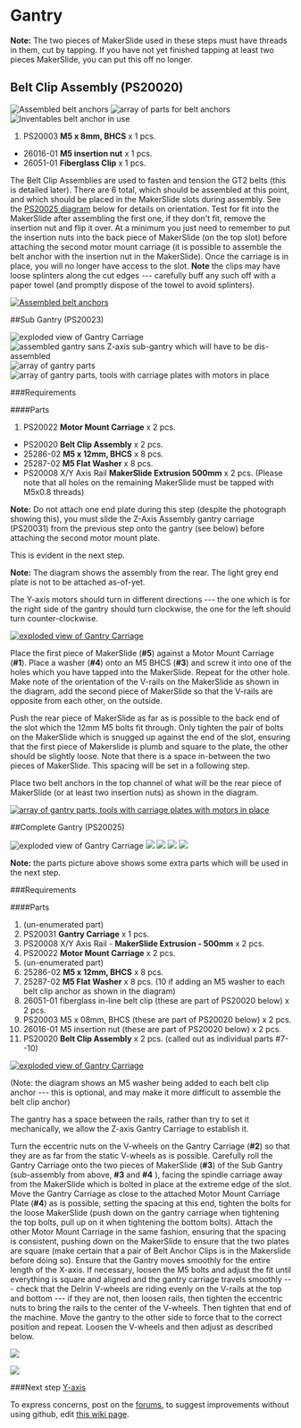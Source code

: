 # Gantry


**Note:** The two pieces of MakerSlide used in these steps must have threads in them, cut by tapping. If you have not yet finished tapping at least two pieces MakerSlide, you can put this off no longer.


## Belt Clip Assembly (PS20020)

![Assembled belt anchors](tPictures/so_belt_anchors_2.jpg)
![array of parts for belt anchors](tPictures/so_belt_anchors_parts_2.jpg)
![Inventables belt anchor in use](tPictures/inventables_Shapeoko_v2_beltanchor_2.jpg)

1. PS20003 **M5 x 8mm, BHCS** x 1 pcs.
- 26016-01 **M5 insertion nut** x 1 pcs.
- 26051-01 **Fiberglass Clip** x 1 pcs.

The Belt Clip Assemblies are used to fasten and tension the GT2 belts (this is detailed later). There are 6 total, which should be assembled at this point, and which should be placed in the MakerSlide slots during assembly. See the [PS20025 diagram](http://docs.shapeoko.com/content/tPictures/PS20025_16.png) below for details on orientation. Test for fit into the MakerSlide after assembling the first one, if they don't fit, remove the insertion nut and flip it over. At a minimum you just need to remember to put the insertion nuts into the back piece of MakerSlide (on the top slot) before attaching the second motor mount carriage (it is possible to assemble the belt anchor with the insertion nut in the MakerSlide). Once the carriage is in place, you will no longer have access to the slot. **Note** the clips may have loose splinters along the cut edges --- carefully buff any such off with a paper towel (and promptly dispose of the towel to avoid splinters).

[![Assembled belt anchors](tPictures//so_belt_anchors_2.jpg)](content/tPictures/so_belt_anchors_32.jpg)


##Sub Gantry (PS20023)

![exploded view of Gantry Carriage](tPictures/PS20023_2.png) 
![assembled gantry sans Z-axis sub-gantry which will have to be dis-assembled](tPictures/so_gantry_2.jpg)
![array of gantry parts](tPictures/so_gantry_parts_2.jpg)
![array of gantry parts, tools with carriage plates with motors in place](tPictures/so_gantry_parts_tool_2.jpg)


###Requirements


####Parts

1. PS20022 **Motor Mount Carriage** x 2 pcs.
- PS20020 **Belt Clip Assembly** x 2 pcs.
- 25286-02 **M5 x 12mm, BHCS** x 8 pcs.
- 25287-02 **M5 Flat Washer** x 8 pcs.
- PS20008 X/Y Axis Rail **MakerSlide Extrusion 500mm** x 2 pcs. (Please note that all holes on the remaining MakerSlide must be tapped with M5x0.8 threads)

**Note:** Do not attach one end plate during this step (despite the photograph showing this), you must slide the Z-Axis Assembly gantry carriage (PS20031) from the previous step onto the gantry (see below) before attaching the second motor mount plate.

This is evident in the next step.

**Note:** The diagram shows the assembly from the rear. The light grey end plate is not to be attached as-of-yet.

The Y-axis motors should turn in different directions --- the one which is for the right side of the gantry should turn clockwise, the one for the left should turn counter-clockwise.

[![exploded view of Gantry Carriage](tPictures/PS20023.svg)](content/tPictures/PS20023-100.svg)

Place the first piece of MakerSlide (**\#5**) against a Motor Mount Carriage (**\#1**). Place a washer (**\#4**) onto an M5 BHCS (**\#3**) and screw it into one of the holes which you have tapped into the MakerSlide. Repeat for the other hole. Make note of the orientation of the V-rails on the MakerSlide as shown in the diagram, add the second piece of MakerSlide so that the V-rails are opposite from each other, on the outside.

Push the rear piece of MakerSlide as far as is possible to the back end of the slot which the 12mm M5 bolts fit through. Only tighten the pair of bolts on the MakerSlide which is snugged up against the end of the slot, ensuring that the first piece of Makerslide is plumb and square to the plate, the other should be slightly loose. Note that there is a space in-between the two pieces of MakerSlide. This spacing will be set in a following step.

Place two belt anchors in the top channel of what will be the rear piece of MakerSlide (or at least two insertion nuts) as shown in the diagram.

[![array of gantry parts, tools with carriage plates with motors in place](tPictures//so_gantry_parts_tool_4.jpg)](content/tPictures/so_gantry_parts_tool_16.jpg)


##Complete Gantry (PS20025)

![exploded view of Gantry Carriage](tPictures/PS20025_2.png)
![](tPictures/so_assembly_carriage_gantry_2.jpg)
![](tPictures/so_assembly_parts_2.jpg) 
![](tPictures/so_gantry_assembled_wired_2.jpg)
![](tPictures/so_gantry_half_carriage_tools_2.jpg)

**Note:** the parts picture above shows some extra parts which will be used in the next step.


###Requirements


####Parts

1. (un-enumerated part)
2. PS20031 **Gantry Carriage** x 1 pcs.
3. PS20008 X/Y Axis Rail - **MakerSlide Extrusion - 500mm** x 2 pcs.
4. PS20022 **Motor Mount Carriage** x 2 pcs.
5. (un-enumerated part)
6. 25286-02 **M5 x 12mm, BHCS** x 8 pcs.
7. 25287-02 **M5 Flat Washer** x 8 pcs. (10 if adding an M5 washer to each belt clip anchor as shown in the diagram)
8. 26051-01 fiberglass in-line belt clip (these are part of PS20020 below) x 2 pcs.
9. PS20003 M5 x 08mm, BHCS (these are part of PS20020 below) x 2 pcs.
10. 26016-01 M5 insertion nut (these are part of PS20020 below) x 2 pcs.
11. PS20020 **Belt Clip Assembly** x 2 pcs. (called out as individual parts #7--10)

[![exploded view of Gantry Carriage](tPictures/PS20025_4.png)](content/tPictures/PS20025_16.png)

(Note: the diagram shows an M5 washer being added to each belt clip anchor --- this is optional, and may make it more difficult to assemble the belt clip anchor)

The gantry has a space between the rails, rather than try to set it mechanically, we allow the Z-axis Gantry Carriage to establish it.

Turn the eccentric nuts on the V-wheels on the Gantry Carriage (**\#2**) so that they are as far from the static V-wheels as is possible. Carefully roll the Gantry Carriage onto the two pieces of MakerSlide (**\#3**) of the Sub Gantry (sub-assembly from above, **\#3** and **\#4** ), facing the spindle carriage away from the MakerSlide which is bolted in place at the extreme edge of the slot. Move the Gantry Carriage as close to the attached Motor Mount Carriage Plate (**\#4**) as is possible, setting the spacing at this end, tighten the bolts for the loose MakerSlide (push down on the gantry carriage when tightening the top bolts, pull up on it when tightening the bottom bolts). Attach the other Motor Mount Carriage in the same fashion, ensuring that the spacing is consistent, pushing down on the MakerSlide to ensure that the two plates are square (make certain that a pair of Belt Anchor Clips is in the Makerslide before doing so). Ensure that the Gantry moves smoothly for the entire length of the X-axis. If necessary, loosen the M5 bolts and adjust the fit until everything is square and aligned and the gantry carriage travels smoothly --- check that the Delrin V-wheels are riding evenly on the V-rails at the top and bottom --- if they are not, then loosen rails, then tighten the eccentric nuts to bring the rails to the center of the V-wheels. Then tighten that end of the machine. Move the gantry to the other side to force that to the correct position and repeat. Loosen the V-wheels and then adjust as described below.

[![](tPictures/so_gantry_half_carriage_mounted_tools_4.jpg)](content/tPictures/so_gantry_half_carriage_mounted_tools_8.jpg)

[![](tPictures/so_gantry_assembled_wired_4.jpg)](content/tPictures/so_gantry_assembled_wired_8.jpg)


###Next step [Y-axis](http://docs.shapeoko.com/yaxis.html)

To express concerns, post on the [forums](http://www.shapeoko.com/forum/index.php), to suggest improvements without using github, edit [this wiki page](http://www.shapeoko.com/wiki/index.php?title=Gantry_2&action=edit&redlink=1).
